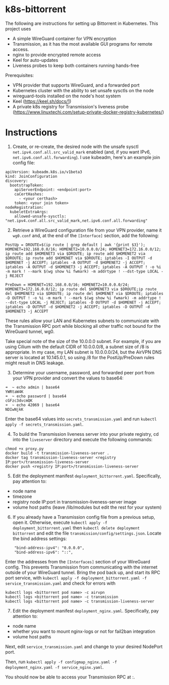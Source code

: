 # k8s-bittorrent

The following are instructions for setting up Bittorrent in Kubernetes. This project uses
* A simple WireGuard container for VPN encryption
* Transmission, as it has the most available GUI programs for remote access.
* nginx to provide encrypted remote access
* Keel for auto-updates
* Liveness probes to keep both containers running hands-free

Prerequisites:
* VPN provider that supports WireGuard, and a forwarded port
* Kubernetes cluster with the ability to set unsafe sysctls on the node
* wireguard-tools installed on the node's host system
* Keel (https://keel.sh/docs/1)
* A private k8s registry for Transmission's liveness probe (https://www.linuxtechi.com/setup-private-docker-registry-kubernetes/)

# Instructions

1. Create, or re-create, the desired node with the unsafe sysctl `net.ipv4.conf.all.src_valid_mark` enabled (and, if you want IPv6, `net.ipv6.conf.all.forwarding`). I use kubeadm, here's an example join config file:

```
apiVersion: kubeadm.k8s.io/v1beta3
kind: JoinConfiguration
discovery:
  bootstrapToken:
    apiServerEndpoint: <endpoint:port>
    caCertHashes: 
      - <your certhash>
    token: <your join token>
nodeRegistration:
  kubeletExtraArgs:
    allowed-unsafe-sysctls: "net.ipv4.conf.all.src_valid_mark,net.ipv6.conf.all.forwarding"
```
2. Retrieve a WireGuard configuration file from your VPN provider, name it `wg0.conf` and, at the end of the `[Interface]` section, add the following:

```
PostUp = DROUTE=$(ip route | grep default | awk '{print $3}'); HOMENET=192.168.0.0/16; HOMENET2=10.0.0.0/24; HOMENET3=172.16.0.0/12; ip route add $HOMENET3 via $DROUTE; ip route add $HOMENET2 via $DROUTE; ip route add $HOMENET via $DROUTE; iptables -I OUTPUT -d $HOMENET -j ACCEPT; iptables -A OUTPUT -d $HOMENET2 -j ACCEPT; iptables -A OUTPUT -d $HOMENET3 -j ACCEPT; iptables -A OUTPUT ! -o %i -m mark ! --mark $(wg show %i fwmark) -m addrtype ! --dst-type LOCAL -j REJECT

PreDown = HOMENET=192.168.0.0/16; HOMENET2=10.0.0.0/24; HOMENET3=172.16.0.0/12; ip route del $HOMENET3 via $DROUTE;ip route del $HOMENET2 via $DROUTE; ip route del $HOMENET via $DROUTE; iptables -D OUTPUT ! -o %i -m mark ! --mark $(wg show %i fwmark) -m addrtype ! --dst-type LOCAL -j REJECT; iptables -D OUTPUT -d $HOMENET -j ACCEPT; iptables -D OUTPUT -d $HOMENET2 -j ACCEPT; iptables -D OUTPUT -d $HOMENET3 -j ACCEPT
```
These rules allow your LAN and Kubernetes subnets to communicate with the Transmission RPC port while blocking all other traffic not bound for the WireGuard tunnel, wg0.

Take special note of the size of the 10.0.0.0 subnet. For example, if you are using Cilium with the default CIDR of 10.0.0.0/8, a subnet size of /8 is appropriate. In my case, my LAN subnet is 10.0.0.0/24, but the AirVPN DNS server is located at 10.145.0.1, so using /8 for the PostUp/PreDown rules might result in DNS leakage.

3. Determine your username, password, and forwarded peer port from your VPN provider and convert the values to base64:

```
➜  ~ echo admin | base64
YWRtaW4K
➜  ~ echo password | base64
cGFzc3dvcmQK
➜  ~ echo 42069 | base64
NDIwNjkK
```

Enter the base64 values into `secrets_transmission.yaml` and run `kubectl apply -f secrets_transmission.yaml`. 

4. To build the Transmission liveness server into your private registry, cd into the `liveserver` directory and execute the following commands:

```
chmod +x proxy.py
docker build -t transmission-liveness-server .
docker tag transmission-liveness-server <registry IP:port>/transmission-liveness-server
docker push <registry IP:port>/transmission-liveness-server
```

5. Edit the deployment manifest `deployment_bittorrent.yaml`. Specifically, pay attention to:
* node name
* timezone
* registry node IP:port in transmission-liveness-server image
* volume host paths (leave /lib/modules but edit the rest for your system)

6. If you already have a Transmission config file from a previous setup, open it. Otherwise, execute `kubectl apply -f deployment_bittorrent.yaml` then `kubectl delete deployment bittorrent` and edit the file `transmission/config/settings.json`. Locate the bind address settings:

```
    "bind-address-ipv4": "0.0.0.0",
    "bind-address-ipv6": "::",
```

Enter the addresses from the `[Interfaces]` section of your WireGuard config. This prevents Transmission from communicating with the internet outside of your WireGuard tunnel. Bring the pod back up, and start its RPC port service, with `kubectl apply -f deployment_bittorrent.yaml -f service_transmission.yaml` and check for errors with 

```
kubectl logs <bittorrent pod name> -c airvpn
kubectl logs <bittorrent pod name> -c transmission
kubectl logs <bittorrent pod name> -c transmission-liveness-server
```

7. Edit the deployment manifest `deployment_nginx.yaml`. Specifically, pay attention to:
* node name
* whether you want to mount nginx-logs or not for fail2ban integration
* volume host paths

Next, edit `service_transmission.yaml` and change to your desired NodePort port. 

Then, run `kubectl apply -f configmap_nginx.yaml -f deployment_nginx.yaml -f service_nginx.yaml`.

You should now be able to access your Transmission RPC at <node IP>:<nodeport port>.
